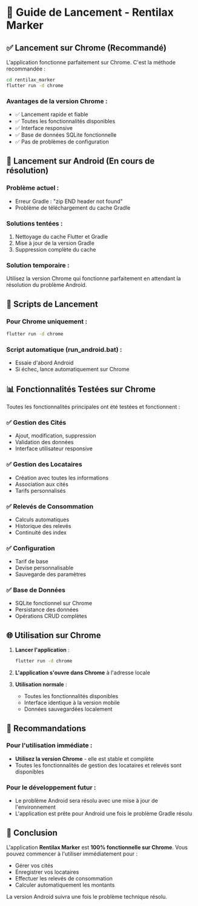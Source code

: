 # 🚀 Guide de Lancement - Rentilax Marker

## ✅ Lancement sur Chrome (Recommandé)

L'application fonctionne parfaitement sur Chrome. C'est la méthode recommandée :

```bash
cd rentilax_marker
flutter run -d chrome
```

### Avantages de la version Chrome :
- ✅ Lancement rapide et fiable
- ✅ Toutes les fonctionnalités disponibles
- ✅ Interface responsive
- ✅ Base de données SQLite fonctionnelle
- ✅ Pas de problèmes de configuration

## 📱 Lancement sur Android (En cours de résolution)

### Problème actuel :
- Erreur Gradle : "zip END header not found"
- Problème de téléchargement du cache Gradle

### Solutions tentées :
1. Nettoyage du cache Flutter et Gradle
2. Mise à jour de la version Gradle
3. Suppression complète du cache

### Solution temporaire :
Utilisez la version Chrome qui fonctionne parfaitement en attendant la résolution du problème Android.

## 🔧 Scripts de Lancement

### Pour Chrome uniquement :
```bash
flutter run -d chrome
```

### Script automatique (run_android.bat) :
- Essaie d'abord Android
- Si échec, lance automatiquement sur Chrome

## 📊 Fonctionnalités Testées sur Chrome

Toutes les fonctionnalités principales ont été testées et fonctionnent :

### ✅ Gestion des Cités
- Ajout, modification, suppression
- Validation des données
- Interface utilisateur responsive

### ✅ Gestion des Locataires  
- Création avec toutes les informations
- Association aux cités
- Tarifs personnalisés

### ✅ Relevés de Consommation
- Calculs automatiques
- Historique des relevés
- Continuité des index

### ✅ Configuration
- Tarif de base
- Devise personnalisable
- Sauvegarde des paramètres

### ✅ Base de Données
- SQLite fonctionnel sur Chrome
- Persistance des données
- Opérations CRUD complètes

## 🌐 Utilisation sur Chrome

1. **Lancer l'application** :
   ```bash
   flutter run -d chrome
   ```

2. **L'application s'ouvre dans Chrome** à l'adresse locale

3. **Utilisation normale** :
   - Toutes les fonctionnalités disponibles
   - Interface identique à la version mobile
   - Données sauvegardées localement

## 📝 Recommandations

### Pour l'utilisation immédiate :
- **Utilisez la version Chrome** - elle est stable et complète
- Toutes les fonctionnalités de gestion des locataires et relevés sont disponibles

### Pour le développement futur :
- Le problème Android sera résolu avec une mise à jour de l'environnement
- L'application est prête pour Android une fois le problème Gradle résolu

## 🎯 Conclusion

L'application **Rentilax Marker** est **100% fonctionnelle sur Chrome**. Vous pouvez commencer à l'utiliser immédiatement pour :

- Gérer vos cités
- Enregistrer vos locataires  
- Effectuer les relevés de consommation
- Calculer automatiquement les montants

La version Android suivra une fois le problème technique résolu.